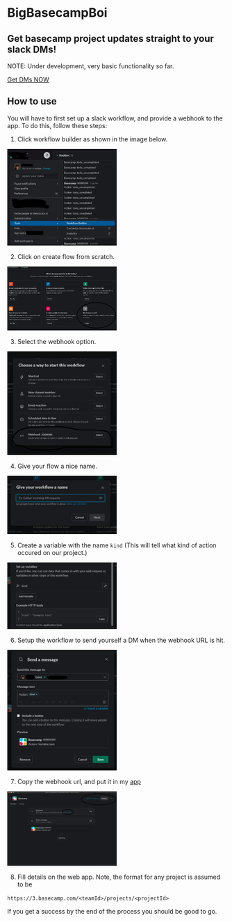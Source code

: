 # BigBasecampBoi
## Get basecamp project updates straight to your slack DMs!

NOTE: Under development, very basic functionality so far.

[Get DMs NOW](https://bigbasecampboi.herokuapp.com/)


## How to use
You will have to first set up a slack workflow, and provide a webhook to the app. To do this, follow these steps:
1. Click workflow builder as shown in the image below.
<img src="https://raw.githubusercontent.com/Hallicopter/BigBasecampBoi/master/Screenshot%202020-07-25%20at%209.53.26%20PM.png" width="50%">


2. Click on create flow from scratch.
<img src="https://raw.githubusercontent.com/Hallicopter/BigBasecampBoi/master/Screenshot%202020-07-25%20at%209.57.42%20PM.png" width="50%">

3. Select the webhook option.
<img src="https://raw.githubusercontent.com/Hallicopter/BigBasecampBoi/master/Screenshot%202020-07-25%20at%209.58.52%20PM.png" width="50%">

4. Give your flow a nice name.
<img src="https://raw.githubusercontent.com/Hallicopter/BigBasecampBoi/master/Screenshot%202020-07-25%20at%209.58.30%20PM.png" width="50%">

5. Create a variable with the name `kind` (This will tell what kind of action occured on our project.)
<img src="https://raw.githubusercontent.com/Hallicopter/BigBasecampBoi/master/Screenshot%202020-07-25%20at%209.59.57%20PM.png" width="50%">

6. Setup the workflow to send yourself a DM when the webhook URL is hit.
<img src="https://raw.githubusercontent.com/Hallicopter/BigBasecampBoi/master/Screenshot%202020-07-25%20at%2010.00.13%20PM.png" width="50%">

7. Copy the webhook url, and put it in my [app](https://bigbasecampboi.herokuapp.com/)
<img src="https://raw.githubusercontent.com/Hallicopter/BigBasecampBoi/master/Screenshot%202020-07-25%20at%2010.01.07%20PM.png" width="50%">

8. Fill details on the web app. 
Note, the format for any project is assumed to be 

`https://3.basecamp.com/<teamId>/projects/<projectId>`

If you get a success by the end of the process you should be good to go.
